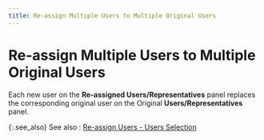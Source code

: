 ```yaml
---
title: Re-assign Multiple Users to Multiple Original Users
---
```


# Re-assign Multiple Users to Multiple Original Users


Each new user on the **Re-assigned Users/Representatives**  panel replaces the corresponding original user on the Original **Users/Representatives** panel.


{:.see_also}
See also
: [Re-assign  Users - Users Selection]({{site.utl_baseurl}}/sales-utils/re-assign-reps-users/wizard/re_assign_users_users_selection_reassign_reps_users_wizard_utility.html)

